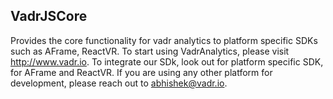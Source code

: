 ## VadrJSCore

Provides the core functionality for vadr analytics to platform 
specific SDKs such as AFrame, ReactVR.
To start using VadrAnalytics, please visit <http://www.vadr.io>.
To integrate our SDk, look out for platform specific SDK, for AFrame and ReactVR. 
If you are using any other platform for development, please reach out to abhishek@vadr.io.
